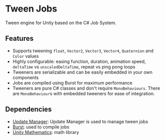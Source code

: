 # Tween Jobs
Tween engine for Unity based on the C# Job System.


## Features
- Supports tweening `float`, `Vector2`, `Vector3`, `Vector4`, `Quaternion` and `Color` values
- Highly configurable: easing function, duration, animation speed, `deltaTime` vs `unscaledDeltaTime`, repeat vs ping pong loops
- Tweeners are serializable and can be easily embedded in your own components
- Jobs are compiled using Burst for maximum performance
- Tweeners are pure C# classes and don't require `MonoBehaviours`.
  There are `MonoBehaviour`s with embedded tweeners for ease of integration.


## Dependencies
- [Update Manager](https://github.com/gilzoide/unity-update-manager): Update Manager is used to manage tween jobs
- [Burst](https://docs.unity3d.com/Packages/com.unity.burst@1.8/manual/index.html): used to compile jobs
- [Unity Mathematics](https://docs.unity3d.com/Packages/com.unity.mathematics@1.3/manual/index.html): math library